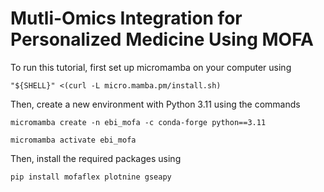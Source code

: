 # Mutli-Omics Integration for Personalized Medicine Using MOFA

To run this tutorial, first set up micromamba on your computer using

`"${SHELL}" <(curl -L micro.mamba.pm/install.sh)`

Then, create a new environment with Python 3.11 using the commands

`micromamba create -n ebi_mofa -c conda-forge python==3.11`

`micromamba activate ebi_mofa`

Then, install the required packages using

`pip install mofaflex plotnine gseapy`